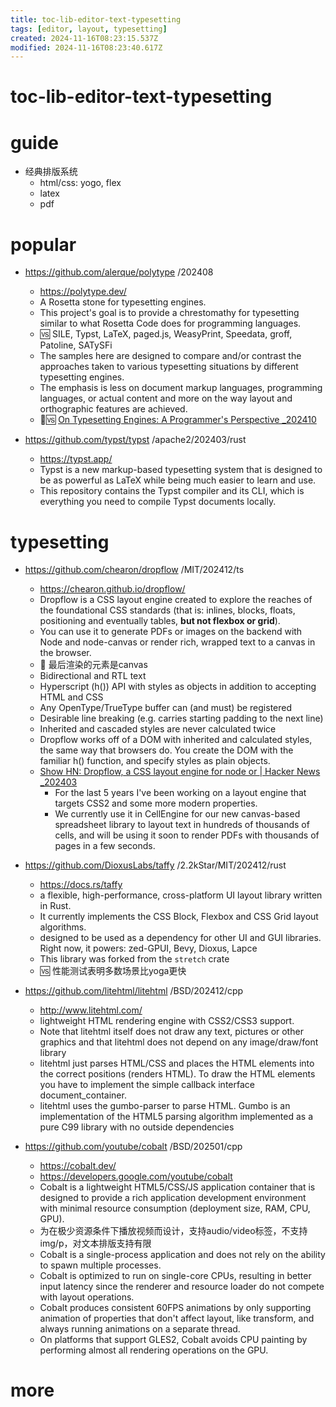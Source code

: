 ```yaml
---
title: toc-lib-editor-text-typesetting
tags: [editor, layout, typesetting]
created: 2024-11-16T08:23:15.537Z
modified: 2024-11-16T08:23:40.617Z
---
```


# toc-lib-editor-text-typesetting

# guide

- 经典排版系统
  - html/css: yogo, flex
  - latex
  - pdf
# popular
- https://github.com/alerque/polytype /202408
  - https://polytype.dev/
  - A Rosetta stone for typesetting engines.
  - This project's goal is to provide a chrestomathy for typesetting similar to what Rosetta Code does for programming languages. 
  - 🆚️ SILE, Typst, LaTeX, paged.js, WeasyPrint, Speedata, groff, Patoline, SATySFi
  - The samples here are designed to compare and/or contrast the approaches taken to various typesetting situations by different typesetting engines.
  - The emphasis is less on document markup languages, programming languages, or actual content and more on the way layout and orthographic features are achieved. 
  - 📝🆚️ [On Typesetting Engines: A Programmer's Perspective _202410](https://blog.ppresume.com/posts/on-typesetting-engines)

- https://github.com/typst/typst /apache2/202403/rust
  - https://typst.app/
  - Typst is a new markup-based typesetting system that is designed to be as powerful as LaTeX while being much easier to learn and use.
  - This repository contains the Typst compiler and its CLI, which is everything you need to compile Typst documents locally.
# typesetting
- https://github.com/chearon/dropflow /MIT/202412/ts
  - https://chearon.github.io/dropflow/
  - Dropflow is a CSS layout engine created to explore the reaches of the foundational CSS standards (that is: inlines, blocks, floats, positioning and eventually tables, **but not flexbox or grid**).
  - You can use it to generate PDFs or images on the backend with Node and node-canvas or render rich, wrapped text to a canvas in the browser.
  - 🧐 最后渲染的元素是canvas
  - Bidirectional and RTL text
  - Hyperscript (h()) API with styles as objects in addition to accepting HTML and CSS
  - Any OpenType/TrueType buffer can (and must) be registered
  - Desirable line breaking (e.g. carries starting padding to the next line)
  - Inherited and cascaded styles are never calculated twice
  - Dropflow works off of a DOM with inherited and calculated styles, the same way that browsers do. You create the DOM with the familiar h() function, and specify styles as plain objects.
  - [Show HN: Dropflow, a CSS layout engine for node or <canvas> | Hacker News _202403](https://news.ycombinator.com/item?id=39778570)
    - For the last 5 years I've been working on a layout engine that targets CSS2 and some more modern properties.
    - We currently use it in CellEngine for our new canvas-based spreadsheet library to layout text in hundreds of thousands of cells, and will be using it soon to render PDFs with thousands of pages in a few seconds.

- https://github.com/DioxusLabs/taffy /2.2kStar/MIT/202412/rust
  - https://docs.rs/taffy
  - a flexible, high-performance, cross-platform UI layout library written in Rust.
  - It currently implements the CSS Block, Flexbox and CSS Grid layout algorithms.
  - designed to be used as a dependency for other UI and GUI libraries. Right now, it powers: zed-GPUI, Bevy, Dioxus, Lapce
  - This library was forked from the `stretch` crate
  - 🆚 性能测试表明多数场景比yoga更快

- https://github.com/litehtml/litehtml /BSD/202412/cpp
  - http://www.litehtml.com/
  - lightweight HTML rendering engine with CSS2/CSS3 support. 
  - Note that litehtml itself does not draw any text, pictures or other graphics and that litehtml does not depend on any image/draw/font library
  - litehtml just parses HTML/CSS and places the HTML elements into the correct positions (renders HTML). To draw the HTML elements you have to implement the simple callback interface document_container. 
  - litehtml uses the gumbo-parser to parse HTML. Gumbo is an implementation of the HTML5 parsing algorithm implemented as a pure C99 library with no outside dependencies

- https://github.com/youtube/cobalt /BSD/202501/cpp
  - https://cobalt.dev/
  - https://developers.google.com/youtube/cobalt
  - Cobalt is a lightweight HTML5/CSS/JS application container that is designed to provide a rich application development environment with minimal resource consumption (deployment size, RAM, CPU, GPU). 
  - 为在极少资源条件下播放视频而设计，支持audio/video标签，不支持img/p，对文本排版支持有限
  - Cobalt is a single-process application and does not rely on the ability to spawn multiple processes.
  - Cobalt is optimized to run on single-core CPUs, resulting in better input latency since the renderer and resource loader do not compete with layout operations.
  - Cobalt produces consistent 60FPS animations by only supporting animation of properties that don't affect layout, like transform, and always running animations on a separate thread.
  - On platforms that support GLES2, Cobalt avoids CPU painting by performing almost all rendering operations on the GPU.
# more
